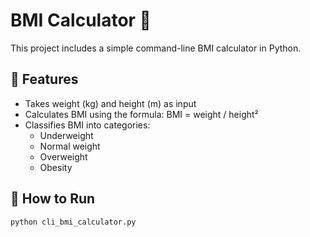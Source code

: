 # BMI Calculator 🧮

This project includes a simple command-line BMI calculator in Python.

## 📌 Features
- Takes weight (kg) and height (m) as input
- Calculates BMI using the formula: BMI = weight / height²
- Classifies BMI into categories:
  - Underweight
  - Normal weight
  - Overweight
  - Obesity

## 🚀 How to Run

```bash
python cli_bmi_calculator.py
```

